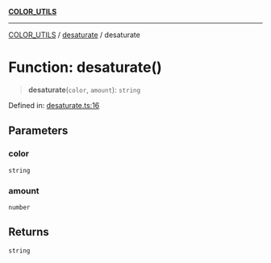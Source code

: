 [**COLOR_UTILS**](../../README.md)

***

[COLOR_UTILS](../../README.md) / [desaturate](../README.md) / desaturate

# Function: desaturate()

> **desaturate**(`color`, `amount`): `string`

Defined in: [desaturate.ts:16](https://github.com/dailker/everyutil/blob/2c6c8c707de5d4a5d228d272d2d21855929838e2/src/color/desaturate.ts#L16)

## Parameters

### color

`string`

### amount

`number`

## Returns

`string`

